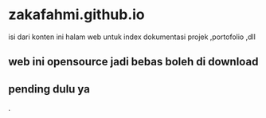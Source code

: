 # zakafahmi.github.io
isi dari konten ini 
halam web untuk index dokumentasi projek ,portofolio ,dll

## web ini opensource jadi bebas boleh di download 

## pending dulu ya
.
